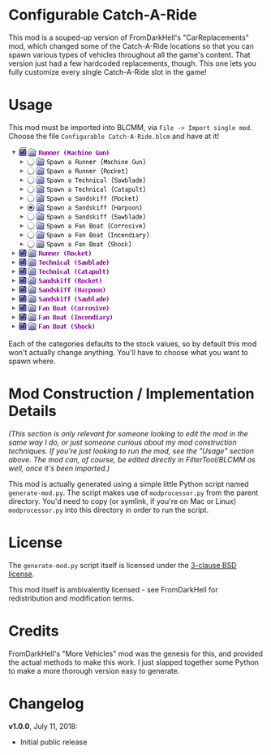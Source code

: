 Configurable Catch-A-Ride
=========================

This mod is a souped-up version of FromDarkHell's "CarReplacements" mod,
which changed some of the Catch-A-Ride locations so that you can spawn
various types of vehicles throughout all the game's content.  That version
just had a few hardcoded replacements, though.  This one lets you fully
customize every single Catch-A-Ride slot in the game!

Usage
=====

This mod must be imported into BLCMM, via `File -> Import single mod`.
Choose the file `Configurable Catch-A-Ride.blcm` and have at it!

![Selections](screenshot.png)

Each of the categories defaults to the stock values, so by default this
mod won't actually change anything.  You'll have to choose what you want
to spawn where.

Mod Construction / Implementation Details
=========================================

*(This section is only relevant for someone looking to edit the mod in the
same way I do, or just someone curious about my mod construction techniques.
If you're just looking to run the mod, see the "Usage" section above.  The
mod can, of course, be edited directly in FilterTool/BLCMM as well, once it's
been imported.)*

This mod is actually generated using a simple little Python script named
`generate-mod.py`.  The script makes use of `modprocessor.py` from the parent
directory.  You'd need to copy (or symlink, if you're on Mac or Linux)
`modprocessor.py` into this directory in order to run the script.

License
=======

The `generate-mod.py` script itself is licensed under the
[3-clause BSD license](https://opensource.org/licenses/BSD-3-Clause).

This mod itself is ambivalently licensed - see FromDarkHell for redistribution
and modification terms.

Credits
=======

FromDarkHell's "More Vehicles" mod was the genesis for this, and provided
the actual methods to make this work.  I just slapped together some Python to
make a more thorough version easy to generate.

Changelog
=========

**v1.0.0**, July 11, 2018:
 * Initial public release
